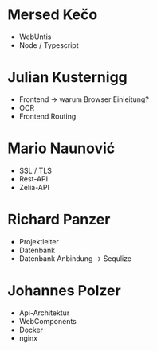 # Mersed Kečo

- WebUntis
- Node / Typescript

# Julian Kusternigg

- Frontend -> warum Browser Einleitung?
- OCR
- Frontend Routing

# Mario Naunović

- SSL / TLS
- Rest-API
- Zelia-API

# Richard Panzer

- Projektleiter
- Datenbank
- Datenbank Anbindung -> Sequlize

# Johannes Polzer

- Api-Architektur
- WebComponents
- Docker
- nginx

